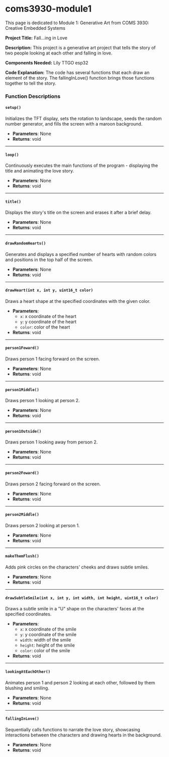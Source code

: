 # coms3930-module1
This page is dedicated to Module 1: Generative Art from COMS 3930: Creative Embedded Systems

**Project Title:** Fall...ing in Love

**Description:** This project is a generative art project that tells the story of two people looking at each other and falling in love. 

**Components Needed:** Lily TTGO esp32

**Code Explanation:** The code has several functions that each draw an element of the story. The fallingInLove() function brings those functions together to tell the story. 

### Function Descriptions

#### `setup()`
Initializes the TFT display, sets the rotation to landscape, seeds the random number generator, and fills the screen with a maroon background.

- **Parameters**: None
- **Returns**: void

---

#### `loop()`
Continuously executes the main functions of the program -  displaying the title and animating the love story.

- **Parameters**: None
- **Returns**: void

---

#### `title()`
Displays the story's title on the screen and erases it after a brief delay.

- **Parameters**: None
- **Returns**: void

---

#### `drawRandomHearts()`
Generates and displays a specified number of hearts with random colors and positions in the top half of the screen.

- **Parameters**: None
- **Returns**: void

---

#### `drawHeart(int x, int y, uint16_t color)`
Draws a heart shape at the specified coordinates with the given color.

- **Parameters**:
  - `x`: x coordinate of the heart
  - `y`: y coordinate of the heart
  - `color`: color of the heart
- **Returns**: void

---

#### `person1Foward()`
Draws person 1 facing forward on the screen.

- **Parameters**: None
- **Returns**: void

---

#### `person1Middle()`
Draws person 1 looking at person 2.

- **Parameters**: None
- **Returns**: void

---

#### `person1Outside()`
Draws person 1 looking away from person 2. 

- **Parameters**: None
- **Returns**: void

---

#### `person2Foward()`
Draws person 2 facing forward on the screen.

- **Parameters**: None
- **Returns**: void

---

#### `person2Middle()`
Draws person 2 looking at person 1.

- **Parameters**: None
- **Returns**: void

---

#### `makeThemFlush()`
Adds pink circles on the characters' cheeks and draws subtle smiles.
- **Parameters**: None
- **Returns**: void

---

#### `drawSubtleSmile(int x, int y, int width, int height, uint16_t color)`
Draws a subtle smile in a "U" shape on the characters' faces at the specified coordinates.

- **Parameters**:
  - `x`: x coordinate of the smile
  - `y`: y coordinate of the smile
  - `width`: width of the smile
  - `height`: height of the smile
  - `color`: color of the smile
- **Returns**: void

---

#### `lookingAtEachOther()`
Animates person 1 and person 2 looking at each other, followed by them blushing and smiling.

- **Parameters**: None
- **Returns**: void

---

#### `fallingInLove()`
Sequentially calls functions to narrate the love story, showcasing interactions between the characters and drawing hearts in the background.

- **Parameters**: None
- **Returns**: void

